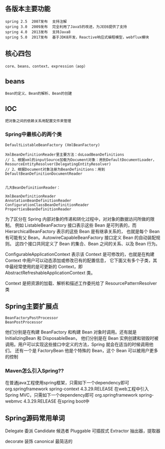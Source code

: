 
## 各版本主要功能
    spring 2.5  2007发布  支持注解
    spring 3.0  2009发布  完全利用了Java5的改进，为JEE6提供了支持
    spring 4.0  2013发布  支持Java8
    spring 5.0  2017发布  基于JDK8开发，Reactive响应式编程模型，webflux模块

## 核心四包
    core、beans、context、expression（aop）
    
## beans
    Bean的定义、Bean的解析、Bean的创建

## IOC
    把对象之间的依赖关系用配置文件来管理


### Spring中最核心的两个类
    DefaultListableBeanFactory (XmlBeanFactory)
    
    XmlBeanDefinitionReader里主要方法：doLoadBeanDefinitions
    // 1、根据xml的inputSource加载为Document对象：用到DefaultDocumentLoader，ResourceEntityResolver(DelegatingEntityResolver)
    // 2、根据Document对象注册为BeanDefinitions：用到DefaultBeanDefinitionDocumentReader
    

    几大BeanDefinitionReader：
    
    XmlBeanDefinitionReader
    AnnotationBeanDefinitionReader
    ConfigurationClassBeanDefinitionReader
    PropertiesBeanDefinitionReader





为了区分在 Spring 内部对象的传递和转化过程中，对对象的数据访问所做的限制。
例如 ListableBeanFactory 接口表示这些 Bean 是可列表的，而 HierarchicalBeanFactory 表示的这些 Bean 是有继承关系的，
也就是每个 Bean 有可能有父 Bean。AutowireCapableBeanFactory 接口定义 Bean 的自动装配规则。
这四个接口共同定义了 Bean 的集合、Bean 之间的关系、以及 Bean 行为。


ConfigurableApplicationContext 表示该 Context 是可修改的，也就是在构建 Context 中用户可以动态添加或修改已有的配置信息，
它下面又有多个子类，其中最经常使用的是可更新的 Context，即 AbstractRefreshableApplicationContext 类。


Context 是把资源的加载、解析和描述工作委托给了 ResourcePatternResolver 类



## Spring主要扩展点
    BeanFactoryPostProcessor
    BeanPostProcessor

他们分别是在构建 BeanFactory 和构建 Bean 对象时调用。还有就是 InitializingBean 和 DisposableBean， 
他们分别是在 Bean 实例创建和销毁时被调用。用户可以实现这些接口中定义的方法，Spring 就会在适当的时候调用他们。
还有一个是 FactoryBean 他是个特殊的 Bean，这个 Bean 可以被用户更多的控制




### Maven怎么引入Spring??
在普通java工程使用spring框架，只需如下一个dependency即可
    <dependency>
        <groupId>org.springframework</groupId>
        <artifactId>spring-context</artifactId>
        <version>4.3.29.RELEASE</version>
    </dependency>
在web工程中引入Spring MVC，只需如下一个dependency即可
    <dependency>
        <groupId>org.springframework</groupId>
        <artifactId>spring-webmvc</artifactId>
        <version>4.3.29.RELEASE</version>
    </dependency>
在spring boot中



    
## Spring源码常用单词
Delegate	委派
Candidate	候选者
Pluggable	可插拔式
Extractor	抽出器，提取器

decorate	装饰
canonical	最简洁的